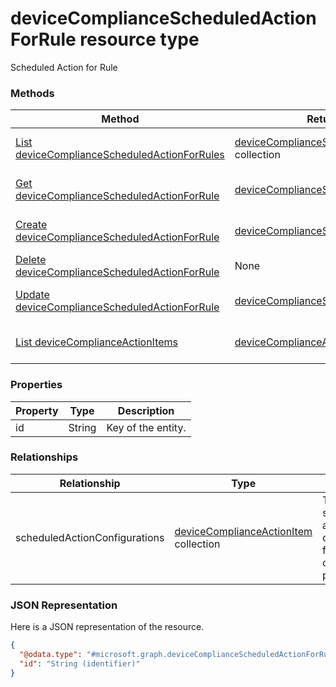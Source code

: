 # deviceComplianceScheduledActionForRule resource type

Scheduled Action for Rule
### Methods
|Method|Return Type|Description|
|---|---|---|
|[List deviceComplianceScheduledActionForRules](../api/deviceComplianceScheduledActionForRule_list.md)|[deviceComplianceScheduledActionForRule](../resources/deviceComplianceScheduledActionForRule.md) collection|List properties and relationships of the [deviceComplianceScheduledActionForRule](../resources/deviceComplianceScheduledActionForRule.md) objects.|
|[Get deviceComplianceScheduledActionForRule](../api/deviceComplianceScheduledActionForRule_get.md)|[deviceComplianceScheduledActionForRule](../resources/deviceComplianceScheduledActionForRule.md)|Read properties and relationships of the [deviceComplianceScheduledActionForRule](../resources/deviceComplianceScheduledActionForRule.md) object.|
|[Create deviceComplianceScheduledActionForRule](../api/deviceComplianceScheduledActionForRule_create.md)|[deviceComplianceScheduledActionForRule](../resources/deviceComplianceScheduledActionForRule.md)|Create a new [deviceComplianceScheduledActionForRule](../resources/deviceComplianceScheduledActionForRule.md) object.|
|[Delete deviceComplianceScheduledActionForRule](../api/deviceComplianceScheduledActionForRule_delete.md)|None|Deletes a [deviceComplianceScheduledActionForRule](../resources/deviceComplianceScheduledActionForRule.md).|
|[Update deviceComplianceScheduledActionForRule](../api/deviceComplianceScheduledActionForRule_update.md)|[deviceComplianceScheduledActionForRule](../resources/deviceComplianceScheduledActionForRule.md)|Update the properties of a [deviceComplianceScheduledActionForRule](../resources/deviceComplianceScheduledActionForRule.md) object.|
|[List deviceComplianceActionItems](../api/deviceComplianceScheduledActionForRule_list_deviceComplianceActionItem.md)|[deviceComplianceActionItem](../resources/deviceComplianceActionItem.md) collection|Get the deviceComplianceActionItems from the scheduledActionConfigurations navigation property.|

### Properties
|Property|Type|Description|
|---|---|---|
|id|String|Key of the entity.|

### Relationships
|Relationship|Type|Description|
|---|---|---|
|scheduledActionConfigurations|[deviceComplianceActionItem](../resources/deviceComplianceActionItem.md) collection|The list of scheduled action configurations for this compliance policy.|

### JSON Representation
Here is a JSON representation of the resource.
<!-- {
  "blockType": "resource",
  "keyProperty": "id",
  "@odata.type": "microsoft.graph.deviceComplianceScheduledActionForRule"
}
-->
```json
{
  "@odata.type": "#microsoft.graph.deviceComplianceScheduledActionForRule",
  "id": "String (identifier)"
}
```

